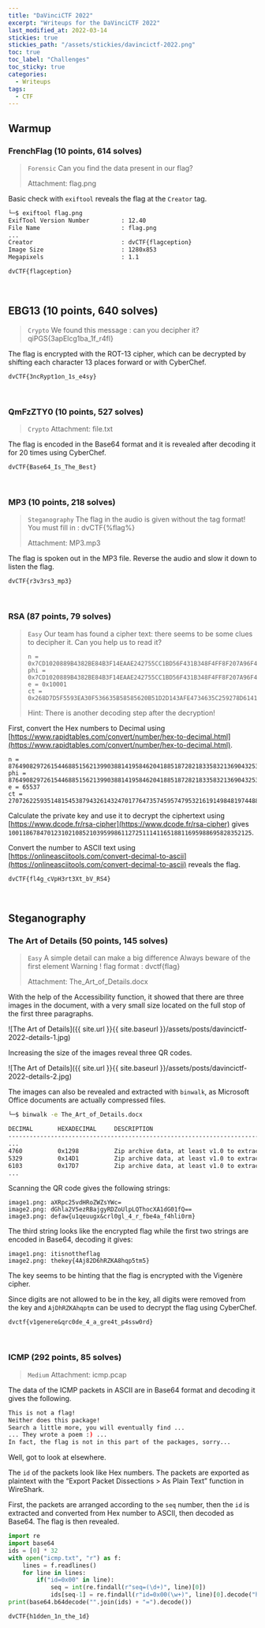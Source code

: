 ```yaml
---
title: "DaVinciCTF 2022"
excerpt: "Writeups for the DaVinciCTF 2022"
last_modified_at: 2022-03-14
stickies: true
stickies_path: "/assets/stickies/davincictf-2022.png"
toc: true
toc_label: "Challenges"
toc_sticky: true
categories:
  - Writeups
tags:
  - CTF
---
```


## Warmup
### FrenchFlag (10 points, 614 solves)
> `Forensic`
> Can you find the data present in our flag?
> 
> Attachment: flag.png
>

Basic check with `exiftool` reveals the flag at the `Creator` tag.

```bash
└─$ exiftool flag.png
ExifTool Version Number         : 12.40
File Name                       : flag.png
...
Creator                         : dvCTF{flagception}
Image Size                      : 1280x853
Megapixels                      : 1.1
```

`dvCTF{flagception}`

<br>

## ****EBG13**** (10 points, 640 solves)
> `Crypto`
> We found this message : can you decipher it?
> qiPGS{3apElcg1ba_1f_r4fl}
> 

The flag is encrypted with the ROT-13 cipher, which can be decrypted by shifting each character 13 places forward or with CyberChef.

`dvCTF{3ncRypt1on_1s_e4sy}`

<br>

### ****QmFzZTY0**** (10 points, 527 solves)
> `Crypto`
> Attachment: file.txt
> 

The flag is encoded in the Base64 format and it is revealed after decoding it for 20 times using CyberChef.

`dvCTF{Base64_Is_The_Best}`

<br>

### MP3 (10 points, 218 solves)
> `Steganography`
> The flag in the audio is given without the tag format!
> You must fill in : dvCTF{%flag%}
> 
> Attachment: MP3.mp3
> 

The flag is spoken out in the MP3 file. Reverse the audio and slow it down to listen the flag.

`dvCTF{r3v3rs3_mp3}`

<br>

### RSA (87 points, 79 solves)
> `Easy`
> Our team has found a cipher text: there seems to be some clues to decipher it. Can you help us to read it?
> 
> ```
> n = 0x7CD1020889B4382BE84B3F14EAAE242755CC1BD56F431B348F4FF8F207A96F41AFCF3EBDF4C17CB6537AD4B01B9FF9497763B22D013B614C8FCDB0C34F9D88F1A523013791EDFEB1FBBA160799892C118892FB7F199C9957DF5A26DAB4D776E5226F06ACD05412F6DD2B1B75D24CE9DC2DDAC513BCB96CD9B97F9BEF8543A3A1
> phi = 0x7CD1020889B4382BE84B3F14EAAE242755CC1BD56F431B348F4FF8F207A96F41AFCF3EBDF4C17CB6537AD4B01B9FF9497763B22D013B614C8FCDB0C34F9D88F037D2317D3864035ECE8BCDD458711B788B5B3FDFD5164F7D736D0A56F416E8C16126E3868D73F54AF4D61F6033E069994319C849460C60A725A0F4DD97EDCC84
> e = 0x10001
> ct = 0x268D7D5F5593EA30F536635B58585620B51D2D143AFE4734635C259278D61413D0C89678E81EDF466B1E45E27EBF802F62F61263E499A516465163C7CB668F94258B3424C3E2BD76634923DECD670E4B6034F8FD00C76F9DAD00A72DB22B70B9408C89FCEE4C9B0D2D4B5664284328711BFAD57FBE1EDCC0854AAD57390DCAD6
> ```
> 
> Hint: There is another decoding step after the decryption!
> 

First, convert the Hex numbers to Decimal using [https://www.rapidtables.com/convert/number/hex-to-decimal.html](https://www.rapidtables.com/convert/number/hex-to-decimal.html).

```
n = 87649082972615446885156213990388141958462041885187282183358321369043253078954716183685582963065012168992348062798954305060720006415266001335650005751863897735171741039420405425935144397447296138110870810719506425543947491726403454512721294407851871180512317063750030012483422248351385763316752934512386876321
phi = 87649082972615446885156213990388141958462041885187282183358321369043253078954716183685582963065012168992348062798954305060720006415266001335650005751863878602037628450194440652151553598137526621296494079379835255789373284025572667141114891644303376103362880682087270696210666254302024051328494090372669885572
e = 65537
ct = 27072622593514815453879432614324701776473574595747953216191498481974488509392434673536099100283731897243171732583922534894433636848515336632487302801454568578704912185172822029407973421574599852974535422485632743936976338461213855442178470548247222162434148032907372865397517157263392748002249405715658427094
```

Calculate the private key and use it to decrypt the ciphertext using [https://www.dcode.fr/rsa-cipher](https://www.dcode.fr/rsa-cipher) gives `100118678470123102108521039599861127251114116518811695988695828352125`.

Convert the number to ASCII text using [https://onlineasciitools.com/convert-decimal-to-ascii](https://onlineasciitools.com/convert-decimal-to-ascii) reveals the flag.

`dvCTF{fl4g_cVpH3rt3Xt_bV_RS4}`

<br>

## Steganography
### The Art of Details (50 points, 145 solves)

> `Easy`
> A simple detail can make a big difference Always beware of the first element
> Warning ! flag format : dvctf{flag}
> 
> Attachment: The_Art_of_Details.docx
> 

With the help of the Accessibility function, it showed that there are three images in the document, with a very small size located on the full stop of the first three paragraphs.

![The Art of Details]({{ site.url }}{{ site.baseurl }}/assets/posts/davincictf-2022-details-1.jpg)

Increasing the size of the images reveal three QR codes.

![The Art of Details]({{ site.url }}{{ site.baseurl }}/assets/posts/davincictf-2022-details-2.jpg)

The images can also be revealed and extracted with `binwalk`, as Microsoft Office documents are actually compressed files.

```bash
└─$ binwalk -e The_Art_of_Details.docx 

DECIMAL       HEXADECIMAL     DESCRIPTION
--------------------------------------------------------------------------------
...
4760          0x1298          Zip archive data, at least v1.0 to extract, compressed size: 518, uncompressed size: 518, name: word/media/image1.png
5329          0x14D1          Zip archive data, at least v1.0 to extract, compressed size: 723, uncompressed size: 723, name: word/media/image2.png
6103          0x17D7          Zip archive data, at least v1.0 to extract, compressed size: 714, uncompressed size: 714, name: word/media/image3.png
...
```

Scanning the QR code gives the following strings:

```
image1.png: aXRpc25vdHRoZWZsYWc=
image2.png: dGhla2V5ezRBajgyRDZoUlpLQThocXA1dG01fQ==
image3.png: defaw{u1qeuugx&crl0gl_4_r_fbe4a_f4hli0rm}
```

The third string looks like the encrypted flag while the first two strings are encoded in Base64, decoding it gives:

```
image1.png: itisnottheflag
image2.png: thekey{4Aj82D6hRZKA8hqp5tm5}
```

The key seems to be hinting that the flag is encrypted with the Vigenère cipher.

Since digits are not allowed to be in the key, all digits were removed from the key and `AjDhRZKAhqptm` can be used to decrypt the flag using CyberChef.

`dvctf{v1genere&qrc0de_4_a_gre4t_p4ssw0rd}`

<br>

### ICMP (292 points, 85 solves)
> `Medium`
> Attachment: icmp.pcap
> 

The data of the ICMP packets in ASCII are in Base64 format and decoding it gives the following.

```bash
This is not a flag!
Neither does this package!
Search a little more, you will eventually find ...
... They wrote a poem :) ...
In fact, the flag is not in this part of the packages, sorry...
```

Well, got to look at elsewhere.

The `id` of the packets look like Hex numbers. The packets are exported as plaintext with the “Export Packet Dissections > As Plain Text” function in WireShark.

First, the packets are arranged according to the `seq` number, then the `id` is extracted and converted from Hex number to ASCII, then decoded as Base64. The flag is then revealed.

```python
import re
import base64
ids = [0] * 32
with open("icmp.txt", "r") as f:
    lines = f.readlines()
    for line in lines:
        if("id=0x00" in line):
            seq = int(re.findall(r"seq=(\d+)", line)[0])
            ids[seq-1] = re.findall(r"id=0x00(\w+)", line)[0].decode("hex")
print(base64.b64decode("".join(ids) + "=").decode())
```

`dvCTF{h1dden_1n_the_1d}`

<br>
